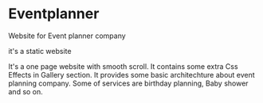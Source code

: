 # Eventplanner
Website for Event planner company

it's a static website

It's a one page website with smooth scroll.
It contains some extra Css Effects in Gallery section.
It provides some basic architechture about event planning company.
Some of services are birthday planning, Baby shower and so on.


